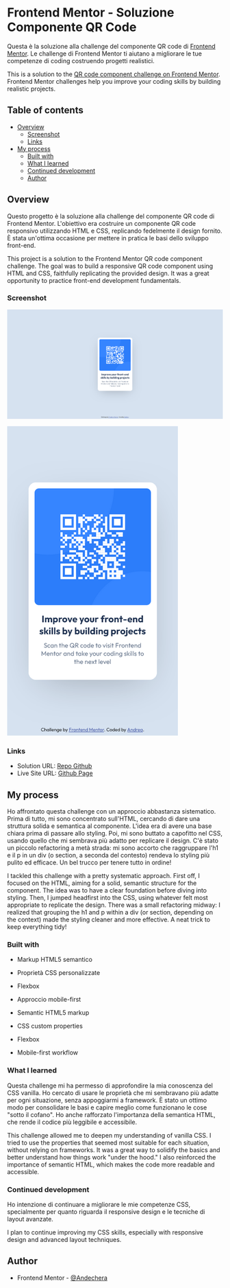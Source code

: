 # Frontend Mentor - Soluzione Componente QR Code

Questa è la soluzione alla challenge del componente QR code di [Frontend Mentor](https://www.frontendmentor.io/challenges/qr-code-component-iux_sIO_H). Le challenge di Frontend Mentor ti aiutano a migliorare le tue competenze di coding costruendo progetti realistici.

This is a solution to the [QR code component challenge on Frontend Mentor](https://www.frontendmentor.io/challenges/qr-code-component-iux_sIO_H). Frontend Mentor challenges help you improve your coding skills by building realistic projects. 

## Table of contents

- [Overview](#overview)
  - [Screenshot](#screenshot)
  - [Links](#links)
- [My process](#my-process)
  - [Built with](#built-with)
  - [What I learned](#what-i-learned)
  - [Continued development](#continued-development)
  - [Author](#author)

## Overview

Questo progetto è la soluzione alla challenge del componente QR code di Frontend Mentor. L'obiettivo era costruire un componente QR code responsivo utilizzando HTML e CSS, replicando fedelmente il design fornito. È stata un'ottima occasione per mettere in pratica le basi dello sviluppo front-end.

This project is a solution to the Frontend Mentor QR code component challenge. The goal was to build a responsive QR code component using HTML and CSS, faithfully replicating the provided design. It was a great opportunity to practice front-end development fundamentals.

### Screenshot

![Screenshot Desktop](images/screenshot-desktop.png)

![Screenshot Mobile](images/screenshot-mobile.png)

### Links

- Solution URL: [Repo Github](https://github.com/Andechera/Andechera.github.io)
- Live Site URL: [Github Page](https://andechera.github.io/)

## My process

Ho affrontato questa challenge con un approccio abbastanza sistematico. Prima di tutto, mi sono concentrato sull'HTML, cercando di dare una struttura solida e semantica al componente. L'idea era di avere una base chiara prima di passare allo styling. Poi, mi sono buttato a capofitto nel CSS, usando quello che mi sembrava più adatto per replicare il design. C'è stato un piccolo refactoring a metà strada: mi sono accorto che raggruppare l'h1 e il p in un div (o section, a seconda del contesto) rendeva lo styling più pulito ed efficace. Un bel trucco per tenere tutto in ordine!

I tackled this challenge with a pretty systematic approach. First off, I focused on the HTML, aiming for a solid, semantic structure for the component. The idea was to have a clear foundation before diving into styling. Then, I jumped headfirst into the CSS, using whatever felt most appropriate to replicate the design. There was a small refactoring midway: I realized that grouping the h1 and p within a div (or section, depending on the context) made the styling cleaner and more effective. A neat trick to keep everything tidy!

### Built with

- Markup HTML5 semantico
- Proprietà CSS personalizzate
- Flexbox
- Approccio mobile-first

- Semantic HTML5 markup
- CSS custom properties
- Flexbox
- Mobile-first workflow

### What I learned

Questa challenge mi ha permesso di approfondire la mia conoscenza del CSS vanilla. Ho cercato di usare le proprietà che mi sembravano più adatte per ogni situazione, senza appoggiarmi a framework. È stato un ottimo modo per consolidare le basi e capire meglio come funzionano le cose "sotto il cofano". Ho anche rafforzato l'importanza della semantica HTML, che rende il codice più leggibile e accessibile.

This challenge allowed me to deepen my understanding of vanilla CSS. I tried to use the properties that seemed most suitable for each situation, without relying on frameworks. It was a great way to solidify the basics and better understand how things work "under the hood." I also reinforced the importance of semantic HTML, which makes the code more readable and accessible.

### Continued development

Ho intenzione di continuare a migliorare le mie competenze CSS, specialmente per quanto riguarda il responsive design e le tecniche di layout avanzate.

I plan to continue improving my CSS skills, especially with responsive design and advanced layout techniques.

## Author

- Frontend Mentor - [@Andechera](https://www.frontendmentor.io/profile/Andechera)